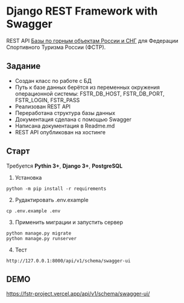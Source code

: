 # Django REST Framework with Swagger 
REST API [Базы по горным объектам России и СНГ](https://pereval.online/) для
Федерации Спортивного Туризма России (ФСТР).

## Задание
- Создан класс по работе с БД
- Путь к базе данных берётся из переменных окружения операционной системы: FSTR_DB_HOST, FSTR_DB_PORT, FSTR_LOGIN, FSTR_PASS 
- Реализован REST API
- Переработана структура базы данных
- Документация сделана с помощью Swagger
- Написана документация в Readme.md
- REST API опубликован на хостинге

## Старт
Требуется **Pythin 3+**, **Django 3+**, **PostgreSQL**

1. Установка
```
python -m pip install -r requirements
```
2. Рудактировать .env.example
```
cp .env.example .env
```
3. Применить миграции и запустить сервер
```
python manage.py migrate
python manage.py runserver
```
4. Тест
```
http://127.0.0.1:8000/api/v1/schema/swagger-ui
```
## DEMO
https://fstr-project.vercel.app/api/v1/schema/swagger-ui/
